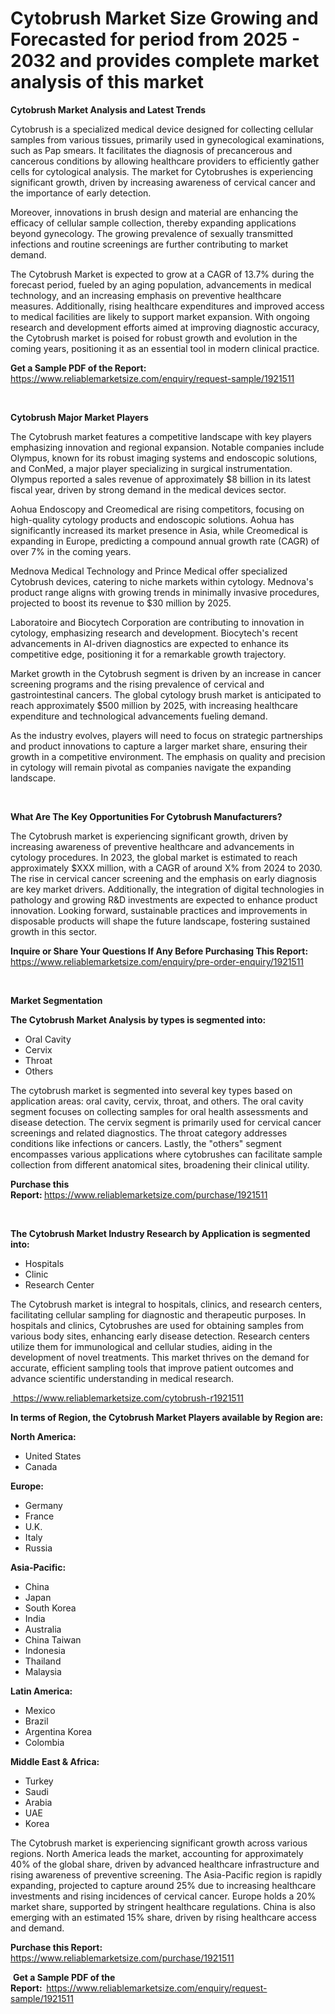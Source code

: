 <p><h1>Cytobrush Market Size Growing and Forecasted for period from 2025 - 2032 and provides complete market analysis of this market</h1></p><p><strong>Cytobrush Market Analysis and Latest Trends</strong></p>
<p><p>Cytobrush is a specialized medical device designed for collecting cellular samples from various tissues, primarily used in gynecological examinations, such as Pap smears. It facilitates the diagnosis of precancerous and cancerous conditions by allowing healthcare providers to efficiently gather cells for cytological analysis. The market for Cytobrushes is experiencing significant growth, driven by increasing awareness of cervical cancer and the importance of early detection. </p><p>Moreover, innovations in brush design and material are enhancing the efficacy of cellular sample collection, thereby expanding applications beyond gynecology. The growing prevalence of sexually transmitted infections and routine screenings are further contributing to market demand.</p><p>The Cytobrush Market is expected to grow at a CAGR of 13.7% during the forecast period, fueled by an aging population, advancements in medical technology, and an increasing emphasis on preventive healthcare measures. Additionally, rising healthcare expenditures and improved access to medical facilities are likely to support market expansion. With ongoing research and development efforts aimed at improving diagnostic accuracy, the Cytobrush market is poised for robust growth and evolution in the coming years, positioning it as an essential tool in modern clinical practice.</p></p>
<p><strong>Get a Sample PDF of the Report:&nbsp;</strong> <a href="https://www.reliablemarketsize.com/enquiry/request-sample/1921511?utm_campaign=2753&utm_medium=2&utm_source=Github&utm_content=ia&utm_term=13042025&utm_id=cytobrush">https://www.reliablemarketsize.com/enquiry/request-sample/1921511</a></p>
<p>&nbsp;</p>
<p><strong>Cytobrush Major Market Players</strong></p>
<p><p>The Cytobrush market features a competitive landscape with key players emphasizing innovation and regional expansion. Notable companies include Olympus, known for its robust imaging systems and endoscopic solutions, and ConMed, a major player specializing in surgical instrumentation. Olympus reported a sales revenue of approximately $8 billion in its latest fiscal year, driven by strong demand in the medical devices sector.</p><p>Aohua Endoscopy and Creomedical are rising competitors, focusing on high-quality cytology products and endoscopic solutions. Aohua has significantly increased its market presence in Asia, while Creomedical is expanding in Europe, predicting a compound annual growth rate (CAGR) of over 7% in the coming years.</p><p>Mednova Medical Technology and Prince Medical offer specialized Cytobrush devices, catering to niche markets within cytology. Mednova's product range aligns with growing trends in minimally invasive procedures, projected to boost its revenue to $30 million by 2025.</p><p>Laboratoire and Biocytech Corporation are contributing to innovation in cytology, emphasizing research and development. Biocytech's recent advancements in AI-driven diagnostics are expected to enhance its competitive edge, positioning it for a remarkable growth trajectory.</p><p>Market growth in the Cytobrush segment is driven by an increase in cancer screening programs and the rising prevalence of cervical and gastrointestinal cancers. The global cytology brush market is anticipated to reach approximately $500 million by 2025, with increasing healthcare expenditure and technological advancements fueling demand.</p><p>As the industry evolves, players will need to focus on strategic partnerships and product innovations to capture a larger market share, ensuring their growth in a competitive environment. The emphasis on quality and precision in cytology will remain pivotal as companies navigate the expanding landscape.</p></p>
<p>&nbsp;</p>
<p><strong>What Are The Key Opportunities For Cytobrush Manufacturers?</strong></p>
<p><p>The Cytobrush market is experiencing significant growth, driven by increasing awareness of preventive healthcare and advancements in cytology procedures. In 2023, the global market is estimated to reach approximately $XXX million, with a CAGR of around X% from 2024 to 2030. The rise in cervical cancer screening and the emphasis on early diagnosis are key market drivers. Additionally, the integration of digital technologies in pathology and growing R&D investments are expected to enhance product innovation. Looking forward, sustainable practices and improvements in disposable products will shape the future landscape, fostering sustained growth in this sector.</p></p>
<p><strong>Inquire or Share Your Questions If Any Before Purchasing This Report:</strong> <a href="https://www.reliablemarketsize.com/enquiry/pre-order-enquiry/1921511?utm_campaign=2753&utm_medium=2&utm_source=Github&utm_content=ia&utm_term=13042025&utm_id=cytobrush">https://www.reliablemarketsize.com/enquiry/pre-order-enquiry/1921511</a></p>
<p>&nbsp;</p>
<p><strong>Market Segmentation</strong></p>
<p><strong>The Cytobrush Market Analysis by types is segmented into:</strong></p>
<p><ul><li>Oral Cavity</li><li>Cervix</li><li>Throat</li><li>Others</li></ul></p>
<p><p>The cytobrush market is segmented into several key types based on application areas: oral cavity, cervix, throat, and others. The oral cavity segment focuses on collecting samples for oral health assessments and disease detection. The cervix segment is primarily used for cervical cancer screenings and related diagnostics. The throat category addresses conditions like infections or cancers. Lastly, the "others" segment encompasses various applications where cytobrushes can facilitate sample collection from different anatomical sites, broadening their clinical utility.</p></p>
<p><strong>Purchase this Report:&nbsp;</strong><a href="https://www.reliablemarketsize.com/purchase/1921511?utm_campaign=2753&utm_medium=2&utm_source=Github&utm_content=ia&utm_term=13042025&utm_id=cytobrush">https://www.reliablemarketsize.com/purchase/1921511</a></p>
<p>&nbsp;</p>
<p><strong>The Cytobrush Market Industry Research by Application is segmented into:</strong></p>
<p><ul><li>Hospitals</li><li>Clinic</li><li>Research Center</li></ul></p>
<p><p>The Cytobrush market is integral to hospitals, clinics, and research centers, facilitating cellular sampling for diagnostic and therapeutic purposes. In hospitals and clinics, Cytobrushes are used for obtaining samples from various body sites, enhancing early disease detection. Research centers utilize them for immunological and cellular studies, aiding in the development of novel treatments. This market thrives on the demand for accurate, efficient sampling tools that improve patient outcomes and advance scientific understanding in medical research.</p></p>
<p><a href="https://www.reliablemarketsize.com/cytobrush-r1921511?utm_campaign=2753&utm_medium=2&utm_source=Github&utm_content=ia&utm_term=13042025&utm_id=cytobrush">&nbsp;https://www.reliablemarketsize.com/cytobrush-r1921511</a></p>
<p><strong>In terms of Region, the Cytobrush Market Players available by Region are:</strong></p>
<p>
    <p> <strong> North America: </strong>
        <ul>
            <li>United States</li>
            <li>Canada</li>
        </ul>
        </p> 
    <p> <strong> Europe: </strong>
        <ul>
            <li>Germany</li>
            <li>France</li>
            <li>U.K.</li>
            <li>Italy</li>
            <li>Russia</li>
        </ul>
        </p> 
    <p> <strong> Asia-Pacific: </strong>
        <ul>
            <li>China</li>
            <li>Japan</li>
            <li>South Korea</li>
            <li>India</li>
            <li>Australia</li>
            <li>China Taiwan</li>
            <li>Indonesia</li>
            <li>Thailand</li>
            <li>Malaysia</li>
        </ul>
        </p> 
    <p> <strong> Latin America: </strong>
        <ul>
            <li>Mexico</li>
            <li>Brazil</li>
            <li>Argentina Korea</li>
            <li>Colombia</li>
        </ul>
        </p> 
    <p> <strong> Middle East & Africa: </strong>
        <ul>
            <li>Turkey</li>
            <li>Saudi</li>
            <li>Arabia</li>
            <li>UAE</li>
            <li>Korea</li>
        </ul>
    </p>
    </p>
<p><p>The Cytobrush market is experiencing significant growth across various regions. North America leads the market, accounting for approximately 40% of the global share, driven by advanced healthcare infrastructure and rising awareness of preventive screening. The Asia-Pacific region is rapidly expanding, projected to capture around 25% due to increasing healthcare investments and rising incidences of cervical cancer. Europe holds a 20% market share, supported by stringent healthcare regulations. China is also emerging with an estimated 15% share, driven by rising healthcare access and demand.</p></p>
<p><strong>Purchase this Report: </strong><a href="https://www.reliablemarketsize.com/purchase/1921511?utm_campaign=2753&utm_medium=2&utm_source=Github&utm_content=ia&utm_term=13042025&utm_id=cytobrush">https://www.reliablemarketsize.com/purchase/1921511</a></p>
<p>&nbsp;<strong>Get a Sample PDF of the Report:&nbsp;&nbsp;</strong><a href="https://www.reliablemarketsize.com/enquiry/request-sample/1921511?utm_campaign=2753&utm_medium=2&utm_source=Github&utm_content=ia&utm_term=13042025&utm_id=cytobrush">https://www.reliablemarketsize.com/enquiry/request-sample/1921511</a></p>
<p><strong></strong></p>
<p><p></p><p></p><p></p></p>